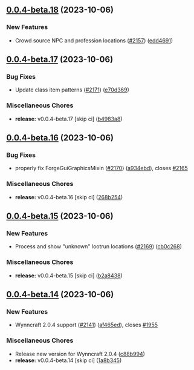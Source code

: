 ## [0.0.4-beta.18](https://github.com/Wynntils/Artemis/compare/v0.0.4-beta.17...v0.0.4-beta.18) (2023-10-06)


### New Features

* Crowd source NPC and profession locations ([#2157](https://github.com/Wynntils/Artemis/issues/2157)) ([edd4691](https://github.com/Wynntils/Artemis/commit/edd46918cbd508cf8990bef772de14c2500fee1f))

## [0.0.4-beta.17](https://github.com/Wynntils/Artemis/compare/v0.0.4-beta.16...v0.0.4-beta.17) (2023-10-06)


### Bug Fixes

* Update class item patterns ([#2171](https://github.com/Wynntils/Artemis/issues/2171)) ([e70d369](https://github.com/Wynntils/Artemis/commit/e70d3692209706431639dd45f6af648d645f9853))


### Miscellaneous Chores

* **release:** v0.0.4-beta.17 [skip ci] ([b4983a8](https://github.com/Wynntils/Artemis/commit/b4983a8d8cb1670170882813ab3664b2b07ac0a0))

## [0.0.4-beta.16](https://github.com/Wynntils/Artemis/compare/v0.0.4-beta.15...v0.0.4-beta.16) (2023-10-06)


### Bug Fixes

* properly fix ForgeGuiGraphicsMixin ([#2170](https://github.com/Wynntils/Artemis/issues/2170)) ([a934ebd](https://github.com/Wynntils/Artemis/commit/a934ebddee9d5392e47d34aaed4fe9200d907991)), closes [#2165](https://github.com/Wynntils/Artemis/issues/2165)


### Miscellaneous Chores

* **release:** v0.0.4-beta.16 [skip ci] ([268b254](https://github.com/Wynntils/Artemis/commit/268b2549b38c0dcd953811e946af133c59c6d72b))

## [0.0.4-beta.15](https://github.com/Wynntils/Artemis/compare/v0.0.4-beta.14...v0.0.4-beta.15) (2023-10-06)


### New Features

* Process and show "unknown" lootrun locations ([#2169](https://github.com/Wynntils/Artemis/issues/2169)) ([cb0c268](https://github.com/Wynntils/Artemis/commit/cb0c268c90848f9cc0f89aff5229e1bb424283c0))


### Miscellaneous Chores

* **release:** v0.0.4-beta.15 [skip ci] ([b2a8438](https://github.com/Wynntils/Artemis/commit/b2a843831bb4fb0e84e38c162390af2c417b3856))

## [0.0.4-beta.14](https://github.com/Wynntils/Artemis/compare/v0.0.4-beta.13...v0.0.4-beta.14) (2023-10-06)


### New Features

* Wynncraft 2.0.4 support ([#2141](https://github.com/Wynntils/Artemis/issues/2141)) ([af465ed](https://github.com/Wynntils/Artemis/commit/af465ed479b74989e00343695bdd7c1505146cd3)), closes [#1955](https://github.com/Wynntils/Artemis/issues/1955)


### Miscellaneous Chores

* Release new version for Wynncraft 2.0.4 ([c88b994](https://github.com/Wynntils/Artemis/commit/c88b994c181dd18abf95bf33fc8a9def30c52e7a))
* **release:** v0.0.4-beta.14 [skip ci] ([1a8b345](https://github.com/Wynntils/Artemis/commit/1a8b345cdc31c82a47b8e380449f32e4acaa8436))

